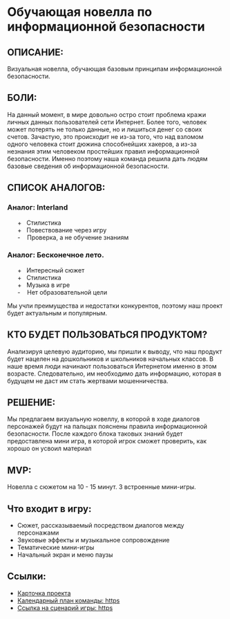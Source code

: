 # Обучающая новелла по информационной безопасности

## ОПИСАНИЕ:
Визуальная новелла, обучающая базовым принципам информационной безопасности.

## БОЛИ:
На данный момент, в мире довольно остро стоит проблема кражи личных данных пользователей сети Интернет. Более того, человек может потерять не только данные, но и лишиться денег со своих счетов. Зачастую, это происходит не из-за того, что над взломом одного человека стоит дюжина способнейших хакеров, а из-за незнания этим человеком простейших правил информационной безопасности. Именно поэтому наша команда решила дать людям базовые сведения об информационной безопасности.

## СПИСОК АНАЛОГОВ:

### Аналог: Interland
<ul style="list-style-type: none;">
    <li>+ &nbsp; Стилистика</li>
    <li>+ &nbsp; Повествование через игру</li>
    <li>- &nbsp;&nbsp;  Проверка, а не обучение знаниям</li>
</ul>

### Аналог: Бесконечное лето.
<ul style="list-style-type: none;">
    <li>+ &nbsp; Интересный сюжет</li>
    <li>+ &nbsp; Стилистика</li>
    <li>+ &nbsp; Музыка в игре</li>
    <li>- &nbsp;&nbsp;  Нет образовательной цели</li>
</ul>

Мы учли преимущества и недостатки конкурентов, поэтому наш проект будет актуальным и популярным.

## КТО БУДЕТ ПОЛЬЗОВАТЬСЯ ПРОДУКТОМ?
Анализируя целевую аудиторию, мы пришли к выводу, что наш продукт будет нацелен на дошкольников и школьников начальных классов. В наше время люди начинают пользоваться Интернетом именно в этом возрасте. Следовательно, им необходимо дать информацию, которая в будущем не даст им стать жертвами мошенничества.

## РЕШЕНИЕ:

Мы предлагаем визуальную новеллу, в которой в ходе диалогов персонажей будут на пальцах пояснены правила информационной безопасности. После каждого блока таковых знаний будет предоставлена мини игра, в которой игрок сможет проверить, как хорошо он усвоил материал

## MVP:

Новелла с сюжетом на 10 - 15 минут. 3 встроенные мини-игры.

## Что входит в игру:

* Сюжет, рассказываемый посредством диалогов между персонажами
* Звуковые эффекты и музыкальное сопровождение
* Тематические мини-игры
* Начальный экран и меню паузы

## Ссылки:
* [Карточка проекта](https://project.ai-info.ru/teams/ussr-squad)
* [Календарный план команды: https](docs.google.com/document/d/1P8imBGbakokr3J2IP2i-g5kQ-Rxsbj6XgbVEqHdhJ4w/edit?usp=sharing)
* [Ссылка на сценарий игры: https](docs.google.com/document/d/1VrO7ZI0-1WdgLCYN0gA9CWnvw0qFwJep/edit?usp=sharing&ouid=106992786942168072568&rtpof=true&sd=true)